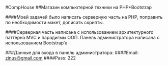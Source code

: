 #CompHouse
##Магазин компьютерной техники на PHP+Bootstrap

####Моей задачей было написать серверную часть на PHP, поправить по необходимости макет, дописать скрипты.

####Серверная часть написана с использованием архитектурного паттерна MVC и парадигмы ООП. Панель администратора написана с использованием Bootstrap'a

###Данные для входа в панель администратора:
####Email: zinus@gmail.com
####Pass: 222
